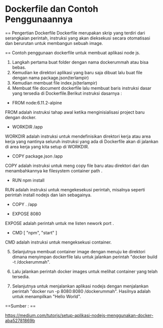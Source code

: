 # Dockerfile dan Contoh Penggunaannya

== Pengertian Dockerfile
Dockerfile merupakan skrip yang terdiri dari serangkaian perintah, instruksi yang akan dieksekusi secara otomatisasi dan berurutan untuk membangun sebuah image.

== Contoh penggunaan dockerfile untuk membuat aplikasi node js. 

1. Langkah pertama buat folder dengan nama dockerummah atau bisa bebas. 
2. Kemudian ke direktori aplikasi yang baru saja dibuat lalu buat file dengan nama package.json(terlampir)
3. Kemudian membuat file index.js(terlampir)
4. Membuat file document dockerfile lalu membuat baris instruksi dasar yang tersedia di Dockerfile.Berikut instruksi dasarnya :

* FROM node:6.11.2-alpine

FROM adalah instruksi tahap awal ketika menginisialisasi project baru dengan docker.

* WORKDIR /app

WORKDIR adalah instruksi untuk mendefinisikan direktori kerja atau area kerja yang nantinya seluruh instruksi yang ada di Dockerfile akan di jalankan di area kerja yang kita setup di WORKDIR.

* COPY package.json /app

COPY adalah instruksi untuk meng copy file baru atau direktori dari <src> dan menambahkannya ke filesystem container path <dest>.

* RUN npm install

RUN adalah instruksi untuk mengekesekusi perintah, misalnya seperti perintah install nodejs dan lain sebagainya.

* COPY . /app

* EXPOSE 8080

EXPOSE adalah perintah untuk me listen nework port .

* CMD [ "npm", "start" ]

CMD adalah instruksi untuk mengeksekusi container. 

5. Selanjutnya membuat container image dengan menuju ke direktori dimana menyimpan dockerfile lalu untuk jalankan perintah "docker build -t <Rohmatul1>/dockerummah".

6. Lalu jalankan perintah docker images untuk melihat container yang telah tersedia.

7. Selanjutnya untuk menjalankan aplikasi nodejs dengan menjalankan perintah "docker run -p 8080:8080 <Rohmatul1>/dockerummah". Hasilnya adalah untuk menampilkan "Hello World".

==Sumber : ==

https://medium.com/tutorjs/setup-aplikasi-nodejs-menggunakan-docker-aba52781869b